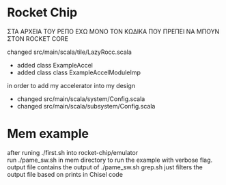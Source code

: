 # Rocket Chip
ΣΤΑ ΑΡΧΕΙΑ ΤΟΥ ΡΕΠΟ ΕΧΩ ΜΟΝΟ ΤΟΝ ΚΩΔΙΚΑ ΠΟΥ ΠΡΕΠΕΙ ΝΑ ΜΠΟΥΝ ΣΤON ROCKET CORE

changed src/main/scala/tile/LazyRocc.scala
- added class ExampleAccel 
- added class class ExampleAccelModuleImp

in order to add my accelerator into my design  
- changed src/main/scala/system/Config.scala  
- changed src/main/scala/subsystem/Config.scala  

# Mem example
after runing ./first.sh into rocket-chip/emulator  
run ./pame_sw.sh in mem directory to run the example with verbose flag.   
output file contains the output of ./pame_sw.sh
grep.sh just filters the output file based on prints in Chisel code 
